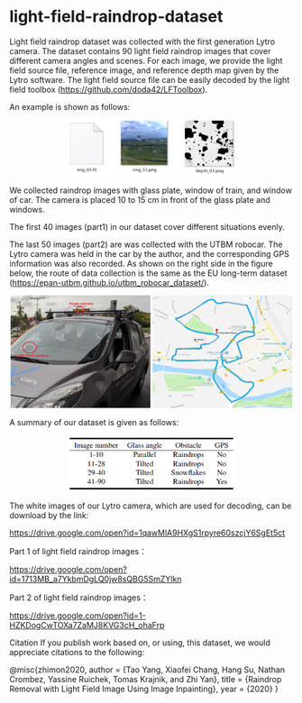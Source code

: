 # light-field-raindrop-dataset

Light field raindrop dataset was collected with the first generation Lytro camera.
The dataset contains 90 light field raindrop images that cover different camera angles and scenes.
For each image, we provide the light field source file, reference image, and reference depth map given by the Lytro software.
The light field source file can be easily decoded by the light field toolbox (https://github.com/doda42/LFToolbox).

An example is shown as follows:

<div align=center><img src="https://github.com/cavayangtao/light-field-raindrop-dataset/blob/master/example.png" width="300" height="100"/></div>

We collected raindrop images with glass plate, window of train, and window of car.
The camera is placed 10 to 15 cm in front of the glass plate and windows.

The first 40 images (part1) in our dataset cover different situations evenly.

The last 50 images (part2) are was collected with the UTBM robocar. The Lytro camera was held in the car by the author, and the corresponding GPS information was also recorded. As shown on the right side in the figure below, the route of data collection is the same as the 
EU long-term dataset (https://epan-utbm.github.io/utbm_robocar_dataset/).

<div align=center><img src="https://github.com/cavayangtao/light-field-raindrop-dataset/blob/master/fig13.jpg" width="500" height="200"/></div>

A summary of our dataset is given as follows:

<div align=center><img src="https://github.com/cavayangtao/light-field-raindrop-dataset/blob/master/overview.png" width="300" height="100"/></div>

The white images of our Lytro camera, which are used for decoding, can be download by the link:

https://drive.google.com/open?id=1qawMlA9HXgS1rpyre60szcjY6SgEt5ct

Part 1 of light field raindrop images：

https://drive.google.com/open?id=1713MB_a7YkbmDgLQ0jw8sQBG5SmZYlkn

Part 2 of light field raindrop images：

https://drive.google.com/open?id=1-HZKDogCwTOXa7ZaMJ8KVG3cH_ohaFrp

Citation
If you publish work based on, or using, this dataset, we would appreciate citations to the following:

@misc{zhimon2020,
   author = {Tao Yang, Xiaofei Chang, Hang Su, Nathan Crombez, Yassine Ruichek, Tomas Krajnik, and Zhi Yan},
   title = {Raindrop Removal with Light Field Image Using Image Inpainting},
   year = {2020}
}



